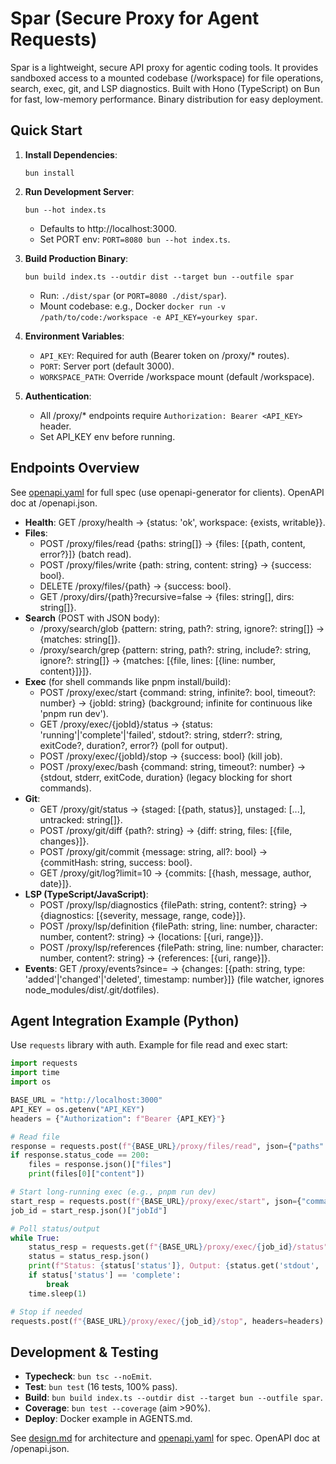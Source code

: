 # Spar (Secure Proxy for Agent Requests)

Spar is a lightweight, secure API proxy for agentic coding tools. It provides sandboxed access to a mounted codebase (/workspace) for file operations, search, exec, git, and LSP diagnostics. Built with Hono (TypeScript) on Bun for fast, low-memory performance. Binary distribution for easy deployment.

## Quick Start

1. **Install Dependencies**:
   ```
   bun install
   ```

2. **Run Development Server**:
   ```
   bun --hot index.ts
   ```
   - Defaults to http://localhost:3000.
   - Set PORT env: `PORT=8080 bun --hot index.ts`.

3. **Build Production Binary**:
   ```
   bun build index.ts --outdir dist --target bun --outfile spar
   ```
   - Run: `./dist/spar` (or `PORT=8080 ./dist/spar`).
   - Mount codebase: e.g., Docker `docker run -v /path/to/code:/workspace -e API_KEY=yourkey spar`.

4. **Environment Variables**:
   - `API_KEY`: Required for auth (Bearer token on /proxy/* routes).
   - `PORT`: Server port (default 3000).
   - `WORKSPACE_PATH`: Override /workspace mount (default /workspace).

5. **Authentication**:
   - All /proxy/* endpoints require `Authorization: Bearer <API_KEY>` header.
   - Set API_KEY env before running.

## Endpoints Overview

See [openapi.yaml](openapi.yaml) for full spec (use openapi-generator for clients). OpenAPI doc at /openapi.json.

- **Health**: GET /proxy/health → {status: 'ok', workspace: {exists, writable}}.
- **Files**:
  - POST /proxy/files/read {paths: string[]} → {files: [{path, content, error?}]} (batch read).
  - POST /proxy/files/write {path: string, content: string} → {success: bool}.
  - DELETE /proxy/files/{path} → {success: bool}.
  - GET /proxy/dirs/{path}?recursive=false → {files: string[], dirs: string[]}.
- **Search** (POST with JSON body):
  - /proxy/search/glob {pattern: string, path?: string, ignore?: string[]} → {matches: string[]}.
  - /proxy/search/grep {pattern: string, path?: string, include?: string, ignore?: string[]} → {matches: [{file, lines: [{line: number, content}]}]}.
- **Exec** (for shell commands like pnpm install/build):
  - POST /proxy/exec/start {command: string, infinite?: bool, timeout?: number} → {jobId: string} (background; infinite for continuous like 'pnpm run dev').
  - GET /proxy/exec/{jobId}/status → {status: 'running'|'complete'|'failed', stdout?: string, stderr?: string, exitCode?, duration?, error?} (poll for output).
  - POST /proxy/exec/{jobId}/stop → {success: bool} (kill job).
  - POST /proxy/exec/bash {command: string, timeout?: number} → {stdout, stderr, exitCode, duration} (legacy blocking for short commands).
- **Git**:
  - GET /proxy/git/status → {staged: [{path, status}], unstaged: [...], untracked: string[]}.
  - POST /proxy/git/diff {path?: string} → {diff: string, files: [{file, changes}]}.
  - POST /proxy/git/commit {message: string, all?: bool} → {commitHash: string, success: bool}.
  - GET /proxy/git/log?limit=10 → {commits: [{hash, message, author, date}]}.
- **LSP (TypeScript/JavaScript)**:
  - POST /proxy/lsp/diagnostics {filePath: string, content?: string} → {diagnostics: [{severity, message, range, code}]}.
  - POST /proxy/lsp/definition {filePath: string, line: number, character: number, content?: string} → {locations: [{uri, range}]}.
  - POST /proxy/lsp/references {filePath: string, line: number, character: number, content?: string} → {references: [{uri, range}]}.
- **Events**: GET /proxy/events?since=<timestamp> → {changes: [{path: string, type: 'added'|'changed'|'deleted', timestamp: number}]} (file watcher, ignores node_modules/dist/.git/dotfiles).

## Agent Integration Example (Python)

Use `requests` library with auth. Example for file read and exec start:

```python
import requests
import time
import os

BASE_URL = "http://localhost:3000"
API_KEY = os.getenv("API_KEY")
headers = {"Authorization": f"Bearer {API_KEY}"}

# Read file
response = requests.post(f"{BASE_URL}/proxy/files/read", json={"paths": ["src/app.ts"]}, headers=headers)
if response.status_code == 200:
    files = response.json()["files"]
    print(files[0]["content"])

# Start long-running exec (e.g., pnpm run dev)
start_resp = requests.post(f"{BASE_URL}/proxy/exec/start", json={"command": "pnpm run dev", "infinite": True}, headers=headers)
job_id = start_resp.json()["jobId"]

# Poll status/output
while True:
    status_resp = requests.get(f"{BASE_URL}/proxy/exec/{job_id}/status", headers=headers)
    status = status_resp.json()
    print(f"Status: {status['status']}, Output: {status.get('stdout', '')[-100:]}...")  # Last 100 chars
    if status['status'] == 'complete':
        break
    time.sleep(1)

# Stop if needed
requests.post(f"{BASE_URL}/proxy/exec/{job_id}/stop", headers=headers)
```

## Development & Testing

- **Typecheck**: `bun tsc --noEmit`.
- **Test**: `bun test` (16 tests, 100% pass).
- **Build**: `bun build index.ts --outdir dist --target bun --outfile spar`.
- **Coverage**: `bun test --coverage` (aim >90%).
- **Deploy**: Docker example in AGENTS.md.

See [design.md](design.md) for architecture and [openapi.yaml](openapi.yaml) for spec. OpenAPI doc at /openapi.json.